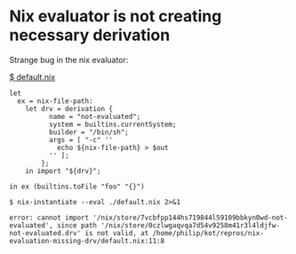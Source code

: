 # Nix evaluator is not creating necessary derivation

Strange bug in the nix evaluator:

[$ default.nix](./default.nix)
```
let
  ex = nix-file-path:
    let drv = derivation {
          name = "not-evaluated";
          system = builtins.currentSystem;
          builder = "/bin/sh";
          args = [ "-c" ''
            echo ${nix-file-path} > $out
          '' ];
        };
    in import "${drv}";

in ex (builtins.toFile "foo" "{}")
```
`$ nix-instantiate --eval ./default.nix 2>&1`
```
error: cannot import '/nix/store/7vcbfpp144hs719844l59109bbkyn0wd-not-evaluated', since path '/nix/store/0czlwgaqvqa7d54v9258m41r3l4ldjfw-not-evaluated.drv' is not valid, at /home/philip/kot/repros/nix-evaluation-missing-drv/default.nix:11:8
```